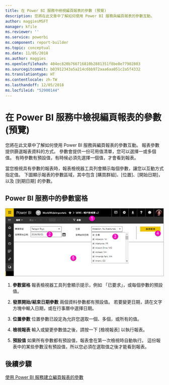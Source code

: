 ```yaml
---
title: 在 Power BI 服務中檢視編頁報表的參數 (預覽)
description: 您將在此文章中了解如何使用 Power BI 服務與編頁報表的參數互動。
author: maggiesMSFT
manager: kfile
ms.reviewer: ''
ms.service: powerbi
ms.component: report-builder
ms.topic: conceptual
ms.date: 11/05/2018
ms.author: maggies
ms.openlocfilehash: 404ec820b766716810b2881351f8be8e77902803
ms.sourcegitcommit: b03912343a5a214c6bb972aaa6aa051c2a5f4332
ms.translationtype: HT
ms.contentlocale: zh-TW
ms.lasthandoff: 12/05/2018
ms.locfileid: "52900144"
---
```

# <a name="view-parameters-for-paginated-reports-in-the-power-bi-service-preview"></a>在 Power BI 服務中檢視編頁報表的參數 (預覽)

您將在此文章中了解如何使用 Power BI 服務與編頁報表的參數互動。  報表參數提供篩選報表資料的方式。 參數會提供一份可用值清單，您可以選擇一或多個值。 有時參數有預設值，有時候必須先選擇一個值，才會看到報表。  

當您檢視具有參數的報表時，報表檢視器工具列會顯示每個參數，讓您以互動方式指定值。 下圖顯示報表的參數區域，其中包含 [購買群組]、[位置]、[開始日期]，以及 [到期日期] 的參數。  

## <a name="parameters-pane-in-the-power-bi-service"></a>Power BI 服務中的參數窗格

![檢視具有參數的編頁報表](media/paginated-reports-view-parameters/power-bi-paginated-view-parameters.png)
  
1.  **參數窗格** 報表檢視器工具列會顯示提示，例如 「已要求」，或每個參數的預設值。    
  
2.  **發票開始/結束日期參數** 兩個資料參數都有預設值。 若要變更日期，請在文字方塊中輸入日期，或在行事曆中選擇日期。  
  
3.  **位置參數** 位置參數已設定為允許您選取一個、多個，或所有的值。 
  
4.  **檢視報表**  輸入或變更參數值之後，請按一下 [檢視報表] 以執行報表。 

5. **預設值** 如果所有參數都有預設值，報表會在第一次檢視時自動執行。 這份報表中的某些參數沒有預設值，所以您必須在選取值之後才能看到報表。  

## <a name="next-steps"></a>後續步驟

[使用 Power BI 服務建立編頁報表的參數](paginated-reports-parameters.md)
